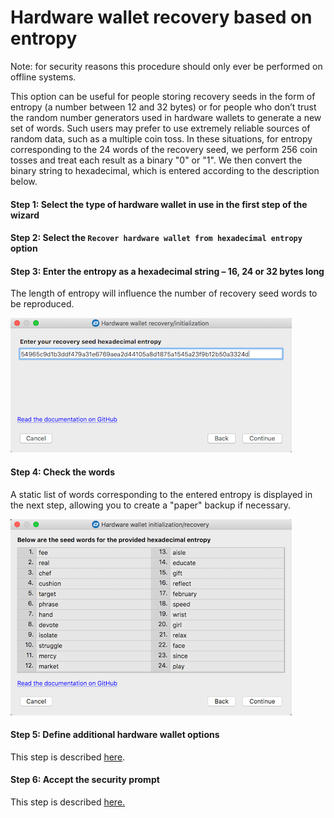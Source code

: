 # Hardware wallet recovery based on entropy
Note: for security reasons this procedure should only ever be performed on offline systems.


This option can be useful for people storing recovery seeds in the form of entropy (a number between 12 and 32 bytes) or for people who don’t trust the random number generators used in hardware wallets to generate a new set of words. Such users may prefer to use extremely reliable sources of random data, such as a multiple coin toss. In these situations, for entropy corresponding to the 24 words of the recovery seed, we perform 256 coin tosses and treat each result as a binary "0" or "1". We then convert the binary string to hexadecimal, which is entered according to the description below.

#### Step 1: Select the type of hardware wallet in use in the first step of the wizard

#### Step 2: Select the `Recover hardware wallet from hexadecimal entropy` option 

#### Step 3: Enter the entropy as a hexadecimal string – 16, 24 or 32 bytes long
The length of entropy will influence the number of recovery seed words to be reproduced.

![Input entropy](img/hwri/rec-entropy-input.png)

#### Step 4: Check the words 
A static list of words corresponding to the entered entropy is displayed in the next step, allowing you to create a "paper" backup if necessary.  

![Words from entropy](img/hwri/rec-entropy-words.png)

#### Step 5: Define additional hardware wallet options
This step is described [here](hw-initr-conv-mode.md#step-5-define-hardware-wallet-configuration-options).

#### Step 6: Accept the security prompt
This step is described [here.](hw-initr-conv-mode.md#step-6-accept-the-security-prompt)

